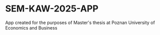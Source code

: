 # SEM-KAW-2025-APP
App created for the purposes of Master's thesis at Poznan University of Economics and Business
